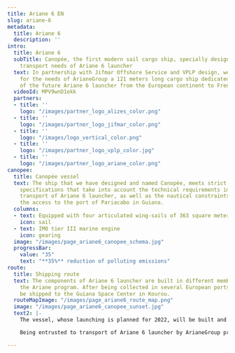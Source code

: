 ```yaml
---
title: Ariane 6 EN
slug: ariane-6
metadata:
  title: Ariane 6
  description: ''
intro:
  title: Ariane 6
  subTitle: Canopée, the first modern sail cargo ship, specially designed for the
    transport needs of Ariane 6 launcher
  text: In partnership with Jifmar Offshore Service and VPLP design, we have developed
    for the needs of ArianeGroup a 121 meters long cargo ship dedicated for the transport
    of the future Ariane 6 launcher from the European continent to French Guiana.
  videoId: MPV9wnD1ekk
  partners:
  - title: ''
    logo: "/images/partner_logo_alizes_color.png"
  - title: ''
    logo: "/images/partner_logo_jifmar_color.png"
  - title: ''
    logo: "/images/logo_vertical_color.png"
  - title: ''
    logo: "/images/partner_logo_vplp_color.jpg"
  - title: ''
    logo: "/images/partner_logo_ariane_color.png"
canopee:
  title: Canopée vessel
  text: The ship that we have designed and named Canopée, meets strict and complex
    specifications that take into account the technical requirements imposed by the
    transport of Ariane 6 launcher, as well as the nautical constraints related to
    the access to the port of Pariacabo in Guiana.
  columns:
  - text: Equipped with four articulated wing-sails of 363 square meters each
    icon: sail
  - text: IMO tier III marine engine
    icon: gearing
  image: "/images/page_ariane6_canopee_schema.jpg"
  progressBar:
    value: "35"
    text: "**35%** reduction of polluting emissions"
route:
  title: Shipping route
  text: The components of Ariane 6 launcher are built in different member states of
    the Ariane program. After being collected in several European ports they will
    be shipped to the Guiana Space Center in Kourou.
  routeMapImage: "/images/page_ariane6_route_map.png"
  image: "/images/page_ariane6_canopee_sunset.jpg"
  text2: |-
    The vessel, whose launching is planned for 2022, will be built and operated by a joint venture with our partner Jifmar Offshore Service called Alizés.

    Being entrusted to transport of Ariane 6 launcher by ArianeGroup proves our capacity to develop specific and customised projects that meet complex industrial constraints.

---
```

